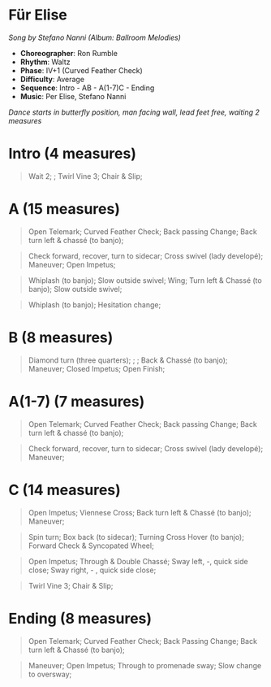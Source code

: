 # Für Elise
*Song by Stefano Nanni (Album: Ballroom Melodies)*

* **Choreographer**: Ron Rumble
* **Rhythm**: Waltz
* **Phase**: IV+1 (Curved Feather Check)
* **Difficulty**: Average
* **Sequence**: Intro - AB - A(1-7)C - Ending
* **Music**: Per Elise, Stefano Nanni

*Dance starts in butterfly position, man facing wall, lead feet free, waiting 2 measures*

# Intro (4 measures)

> Wait 2; ; Twirl Vine 3; Chair & Slip;

# A (15 measures)

> Open Telemark; Curved Feather Check; Back passing Change; Back turn left & chassé (to banjo);

> Check forward, recover, turn to sidecar; Cross swivel (lady developé); Maneuver; Open Impetus;

> Whiplash (to banjo); Slow outside swivel; Wing; Turn left & Chassé (to banjo); Slow outside swivel;

> Whiplash (to banjo); Hesitation change;

# B (8 measures)

> Diamond turn (three quarters); ; ; Back & Chassé (to banjo); Maneuver; Closed Impetus; Open Finish;

# A(1-7) (7 measures)

> Open Telemark; Curved Feather Check; Back passing Change; Back turn left & chassé (to banjo);

> Check forward, recover, turn to sidecar; Cross swivel (lady developé); Maneuver;

# C (14 measures)

> Open Impetus; Viennese Cross; Back turn left & Chassé (to banjo); Maneuver;

> Spin turn; Box back (to sidecar); Turning Cross Hover (to banjo); Forward Check & Syncopated Wheel;

> Open Impetus; Through & Double Chassé; Sway left, -, quick side close; Sway right, - , quick side close;

> Twirl Vine 3; Chair & Slip;

# Ending (8 measures)

> Open Telemark; Curved Feather Check; Back Passing Change; Back turn left & Chassé (to banjo);

> Maneuver; Open Impetus; Through to promenade sway; Slow change to oversway;